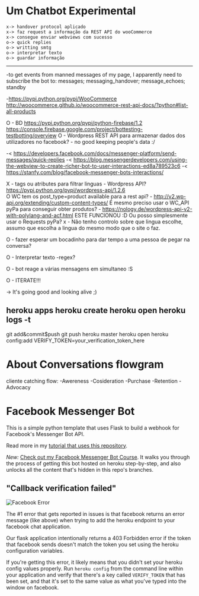 # Um Chatbot Experimental

	x-> handover protocol aplicado
	x-> faz request a informação da REST API do wooCommerce
	x-> consegue enviar webviews com sucesso
	o-> quick replies
	o-> writting smtg
	o-> interpretar texto
	o-> guardar informação

----

-to get events from manned messages of my page, I apparently need to subscribe the bot to: messages; messaging_handover; message_echoes; standby

-https://pypi.python.org/pypi/WooCommerce
	http://woocommerce.github.io/woocommerce-rest-api-docs/?python#list-all-products

O - BD
https://pypi.python.org/pypi/python-firebase/1.2	
https://console.firebase.google.com/project/bottesting-testbotting/overview
O - Wordpress REST API para armazenar dados dos utilizadores no facebook? - no good keeping people's data :/

-< https://developers.facebook.com/docs/messenger-platform/send-messages/quick-replies
-< https://blog.messengerdevelopers.com/using-the-webview-to-create-richer-bot-to-user-interactions-ed8a789523c6
-< https://stanfy.com/blog/facebook-messenger-bots-interactions/

X - tags ou atributes para filtrar linguas
	- Wordpress API?		https://pypi.python.org/pypi/wordpress-api/1.2.6	
	O WC tem os post_type=product available para a rest api? - http://v2.wp-api.org/extending/custom-content-types/
	É mesmo preciso usar o WC_API pyPa para conseguir obter produtos? - https://nology.de/wordpress-api-v2-with-polylang-and-acf.html
		ESTE FUNCIONOU :D
	Ou posso simplesmente usar o Requests pyPa?
	x - Não tenho controlo sobre que lingua escolhe, assumo que escolha a lingua do mesmo modo que o site o faz.

O - fazer esperar um bocadinho para dar tempo a uma pessoa de pegar na conversa?


O - Interpretar texto
	-regex?

O - bot reage a várias mensagens em simultaneo :S


O - ITERATE!!!

-> It's going good and looking alive ;)

heroku apps
heroku create
heroku open
heroku logs -t
-
git add&commit$push
git push heroku master
heroku open
heroku config:add VERIFY_TOKEN=your_verification_token_here


# About Conversations flowgram

cliente catching flow:
-Awereness
-Cosideration
-Purchase
-Retention
-Advocacy



# Facebook Messenger Bot
This is a simple python template that uses Flask to build a webhook for Facebook's Messenger Bot API.

Read more in my [tutorial that uses this repository](https://blog.hartleybrody.com/fb-messenger-bot/).

*New:* [Check out my Facebook Messenger Bot Course](https://facebook-messenger-bot.teachable.com/p/facebook-messenger-bot/). It walks you through the process of getting this bot hosted on heroku step-by-step, and also unlocks all the content that's hidden in this repo's branches.

## "Callback verification failed"

![Facebook Error](https://cloud.githubusercontent.com/assets/18402893/21538944/f96fcd1e-cdc7-11e6-83ee-a866190d9080.png)

The #1 error that gets reported in issues is that facebook returns an error message (like above) when trying to add the heroku endpoint to your facebook chat application.

Our flask application intentionally returns a 403 Forbidden error if the token that facebook sends doesn't match the token you set using the heroku configuration variables.

If you're getting this error, it likely means that you didn't set your heroku config values properly. Run `heroku config` from the command line within your application and verify that there's a key called `VERIFY_TOKEN` that has been set, and that it's set to the same value as what you've typed into the window on facebook.
